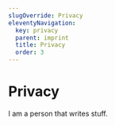 ```yaml
---
slugOverride: Privacy
eleventyNavigation:
  key: privacy
  parent: imprint
  title: Privacy
  order: 3
---
```

# Privacy

I am a person that writes stuff.